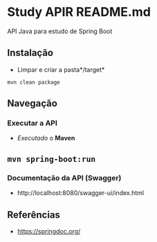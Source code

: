 # Study APIR README.md
API Java para estudo de Spring Boot

## Instalação
* Limpar e criar a pasta*/target*

```mvn clean package```	
 
## Navegação 

### Executar a API
-	*Executado* o **Maven**

```mvn spring-boot:run```	
- 
### Documentação da API (Swagger)
- http://localhost:8080/swagger-ui/index.html
## Referências
- https://springdoc.org/
